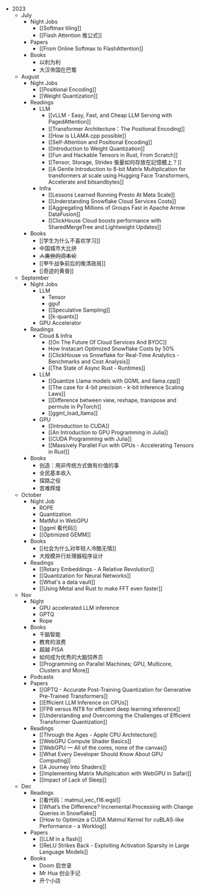 - 2023
	- July
		- Night Jobs
			- [[Softmax tiling]]
			- [[Flash Attention 推公式]]
		- Papers
			- [[From Online Softmax to FlashAttention]]
		- Books
			- 以利为利
			- 大汉帝国在巴蜀
	- August
		- Night Jobs
			- [[Positional Encoding]]
			- [[Weight Quantization]]
		- Readings
			- LLM
				- [[vLLM - Easy, Fast, and Cheap LLM Serving with PagedAttention]]
				- [[Transformer Architecture：The Positional Encoding]]
				- [[How is LLAMA.cpp possible]]
				- [[Self-Attention and Positional Encoding]]
				-  [[Introduction to Weight Quantization]]
				- [[Fun and Hackable Tensors in Rust, From Scratch]]
				- [[Tensor, Storage, Strides 張量如何存放在記憶體上？]]
				- [[A Gentle Introduction to 8-bit Matrix Multiplication for transformers at scale using Hugging Face Transformers, Accelerate and bitsandbytes]]
			- Infra
				- [[Lessons Learned Running Presto At Meta Scale]]
				- [[Understanding Snowflake Cloud Services Costs]]
				- [[Aggregating Millions of Groups Fast in Apache Arrow DataFusion]]
				- [[ClickHouse Cloud boosts performance with SharedMergeTree and Lightweight Updates]]
		- Books
			- [[学生为什么不喜欢学习]]
			- 中国城市大比拼
			- ~~人类世的资本论~~
			- [[甲午战争前后的晚清政局]]
			- [[奇迹的黄昏]]
	- September
		- Night Jobs
			- LLM
				- Tensor
				- gguf
				- [[Speculative Sampling]]
				- [[k-quants]]
			- GPU Accelerator
		- Readings
			- Cloud & Infra
				- [[On The Future Of Cloud Services And BYOC]]
				- How Instacart Optimized Snowflake Costs by 50%
				- [[ClickHouse vs Snowflake for Real-Time Analytics - Benchmarks and Cost Analysis]]
				- [[The State of Async Rust - Runtimes]]
			- LLM
				- [[Quantize Llama models with GGML and llama.cpp]]
				- [[The case for 4-bit precision - k-bit Inference Scaling Laws]]
				- [[Difference between view, reshape, transpose and permute in PyTorch]]
				- [[ggml_load_llama]]
			- GPU
				- [[Introduction to CUDA]]
				- [[An Introduction to GPU Programming in Julia]]
				- [[CUDA Programming with Julia]]
				- [[Massively Parallel Fun with GPUs - Accelerating Tensors in Rust]]
		- Books
			- 创造：用非传统方式做有价值的事
			- 全民基本收入
			- 探路之役
			- 苦难辉煌
	- October
		- Night Job
			- ROPE
			- Quantization
			- MatMul in WebGPU
			- [[ggml 看代码]]
			- [[Optimized GEMM]]
		- Books
			- [[社会为什么对年轻人冷酷无情]]
			- 大规模并行处理器程序设计
		- Readings
			- [[Rotary Embeddings - A Relative Revolution]]
			- [[Quantization for Neural Networks]]
			- [[What's a data vault]]
			- [[Using Metal and Rust to make FFT even faster]]
	- Nov
		- Night
			- GPU accelerated LLM inference
			- GPTQ
			- Rope
		- Books
			- 千脑智能
			- 教育的浪费
			- 超越 PISA
			- 如何成为优秀的大脑饲养员
			- [[Programming on Parallel Machines; GPU, Multicore, Clusters and More]]
		- Podcasts
		- Papers
			- [[GPTQ - Accurate Post-Training Quantization for Generative Pre-Trained Transformers]]
			- [[Efficient LLM Inference on CPUs]]
			- [[FP8 versus INT8 for efficient deep learning inference]]
			- [[Understanding and Overcoming the Challenges of Efficient Transformer Quantization]]
		- Readings
			- [[Through the Ages - Apple CPU Architecture]]
			- [[WebGPU Compute Shader Basics]]
			- [[WebGPU — All of the cores, none of the canvas]]
			- [[What Every Developer Should Know About GPU Computing]]
			- [[A Journey Into Shaders]]
			- [[Implementing Matrix Multiplication with WebGPU in Safari]]
			- [[Impact of Lack of Sleep]]
	- Dec
		- Readings
			- [[看代码：matmul_vec_f16.wgsl]]
			- [[What’s the Difference? Incremental Processing with Change Queries in Snowflake]]
			- [[How to Optimize a CUDA Matmul Kernel for cuBLAS-like Performance - a Worklog]]
		- Papers
			- [[LLM in a flash]]
			- [[ReLU Strikes Back - Exploiting Activation Sparsity in Large Language Models]]
		- Books
			- Doom 启世录
			- Mr Hua 创业手记
			- 开个小店